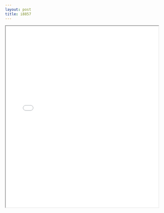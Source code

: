```yaml
---
layout: post
title: i8857
---
```


<div class="pdf-container">
<iframe src="/ea/assets/pdfs/pub.n.ins/i8857.pdf" height="600" width="100%" allowFullScreen="true"></iframe>
</div>

